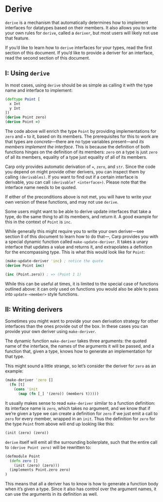 # Derive

`derive` is a mechanism that automatically determines how to implement
interfaces for datatypes based on their members. It also allows you to write
your own rules for `derive`, called a `deriver`, but most users will likely
not use that feature.

If you’d like to learn how to `derive` interfaces for your types, read the
first section of this document. If you’d like to provide a deriver for an
interface, read the second section of this document.

## I: Using `derive`

In most cases, using `derive` should be as simple as calling it with the type
name and interface to implement:

```clojure
(deftype Point [
  x Int
  y Int
])
(derive Point zero)
(derive Point =)
```

The code above will enrich the type `Point` by providing implementations for
`zero` and `=` to it, based on its members. The prerequisites for this to work
are that types are *concrete*—there are no type variables present—and *its
members implement the interface*. This is because the definition of both
functions hinges on the definition of its members: `zero` on a type is just
`zero` of all its members, equality of a type just equality of all of its
members.

Carp only provides automatic derivation of `=`, `zero`, and `str`. Since the
code you depend on might provide other derivers, you can inspect them by
calling `(derivables)`. If you want to find out if a certain interface is
derivable, you can call `(derivable? <interface>)`. Please note that the
interface name needs to be quoted.

If either of the preconditions above is not met, you will have to write your
own version of these functions, and may not use `derive`.

Some users might want to be able to derive update interfaces that take a type,
do the same thing to all its members, and return it. A good example for this
in the context of `Point` is `inc`.

While generally this might require you to write your own deriver—see section II
of this document to learn how to do that—, Carp provides you with a special
dynamic function called `make-update-deriver`. It takes a unary interface that
updates a value and returns it, and extrapolates a definition for the
encompassing type. This is what this would look like for `Point`:

```clojure
(make-update-deriver 'inc) ; notice the quote
(derive Point inc)

(inc (Point.zero)) ; => (Point 1 1)
```

While this can be useful at times, it is limited to the special case of
functions outlined above: it can only used on functions you would also be able
to pass into `update-<member>` style functions.

## II: Writing derivers

Sometimes you might want to provide your own derivation strategy for other
interfaces than the ones provide out of the box. In these cases you can provide
your own deriver using `make-deriver`.

The dynamic function `make-deriver` takes three arguments: the quoted name of
the interface, the names of the arguments it will be passed, and a function
that, given a type, knows how to generate an implementation for that type.

This might sound a little strange, so let’s consider the deriver for `zero` as
an example:

```clojure
(make-deriver 'zero []
  (fn [t]
    (cons 'init
      (map (fn [_] '(zero)) (members t)))))
```

It usually makes sense to read `make-deriver` similar to a function definition:
its interface name is `zero`, which takes no argument, and we know that if
we’re given a type we can create a definition for `zero` if we just emit a
call to `zero` for every member, wrapped in an `init`. Thus the definition for
`zero` for the type `Point` from above will end up looking like this:

```clojure
(init (zero) (zero))
```

`derive` itself will emit all the surrounding boilerplate, such that the entire
call to `(derive Point zero)` will be rewritten to:

```clojure
(defmodule Point
  (defn zero []
    (init (zero) (zero)))
  (implements Point.zero zero)
)
```

This means that all a deriver has to know is how to generate a function body
when it’s given a type. Since it also has control over the argument names, it
can use the arguments in its definition as well.
